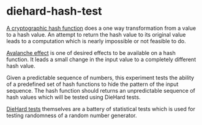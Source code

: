 # diehard-hash-test

[A cryptographic hash function](https://en.wikipedia.org/wiki/Cryptographic_hash_function) does a one way transformation from a value to a hash value.
An attempt to return the hash value to its original value leads to a computation which is nearly impossible or not feasible to do.

[Avalanche effect](https://en.wikipedia.org/wiki/Avalanche_effect) is one of desired effects to be available on a hash function. It leads a small change in the input value to a completely different hash value.

Given a predictable sequence of numbers, this experiment tests the ability of a predefined set of hash functions to hide the pattern of the input sequence.
The hash function should returns an unpredictable sequence of hash values which will be tested using DieHard tests.

[DieHard tests](https://en.wikipedia.org/wiki/Diehard_tests) themselves are a battery of statistical tests which is used for testing randomness of a random number generator.
